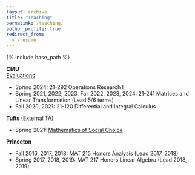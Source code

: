 ```yaml
---
layout: archive
title: "Teaching"
permalink: /teaching/
author_profile: true
redirect_from:
  - /resume
---
```


{% include base_path %}

**CMU**  
<a href="{{ hanewman.github.io }}/_pages/evaluations.pdf"> Evaluations </a>   
* Spring 2024: 21-292 Operations Research I
* Spring 2021, 2022, 2023, Fall 2022, 2023, 2024: 21-241 Matrices and Linear Transformation (Lead 5/6 terms)
* Fall   2020, 2021: 21-120 Differential and Integral Calculus 

**Tufts** (External TA)
* Spring 2021:  <a href="https://sites.tufts.edu/socialchoice/"> Mathematics of Social Choice </a>


**Princeton**
* Fall   2016, 2017, 2018: MAT 215 Honors Analysis (Lead 2017, 2018)
* Spring 2017, 2018, 2019: MAT 217 Honors Linear Algebra (Lead 2018, 2019)